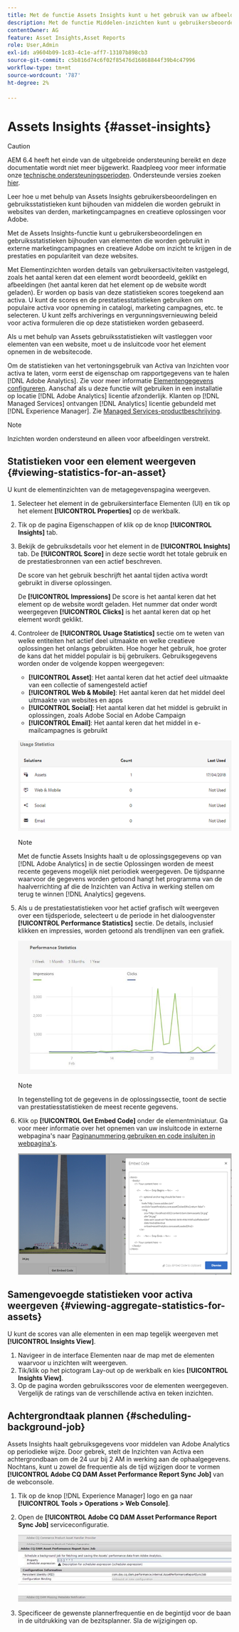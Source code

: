 ```yaml
---
title: Met de functie Assets Insights kunt u het gebruik van uw afbeeldingen bijhouden
description: Met de functie Middelen-inzichten kunt u gebruikersbeoordelingen en gebruiksstatistieken bijhouden van afbeeldingen die worden gebruikt in websites van derden, marketingcampagnes en creatieve oplossingen voor Adobe.
contentOwner: AG
feature: Asset Insights,Asset Reports
role: User,Admin
exl-id: a9604b09-1c83-4c1e-aff7-13107b898cb3
source-git-commit: c5b816d74c6f02f85476d16868844f39b4c47996
workflow-type: tm+mt
source-wordcount: '787'
ht-degree: 2%

---
```


# Assets Insights {#asset-insights}

>[!CAUTION]
>
>AEM 6.4 heeft het einde van de uitgebreide ondersteuning bereikt en deze documentatie wordt niet meer bijgewerkt. Raadpleeg voor meer informatie onze [technische ondersteuningsperioden](https://helpx.adobe.com/support/programs/eol-matrix.html). Ondersteunde versies zoeken [hier](https://experienceleague.adobe.com/docs/).

Leer hoe u met behulp van Assets Insights gebruikersbeoordelingen en gebruiksstatistieken kunt bijhouden van middelen die worden gebruikt in websites van derden, marketingcampagnes en creatieve oplossingen voor Adobe.

Met de Assets Insights-functie kunt u gebruikersbeoordelingen en gebruiksstatistieken bijhouden van elementen die worden gebruikt in externe marketingcampagnes en creatieve Adobe om inzicht te krijgen in de prestaties en populariteit van deze websites.

Met Elementinzichten worden details van gebruikersactiviteiten vastgelegd, zoals het aantal keren dat een element wordt beoordeeld, geklikt en afbeeldingen (het aantal keren dat het element op de website wordt geladen). Er worden op basis van deze statistieken scores toegekend aan activa. U kunt de scores en de prestatiesstatistieken gebruiken om populaire activa voor opneming in catalogi, marketing campagnes, etc. te selecteren. U kunt zelfs archiverings en vergunningsvernieuwing beleid voor activa formuleren die op deze statistieken worden gebaseerd.

Als u met behulp van Assets gebruiksstatistieken wilt vastleggen voor elementen van een website, moet u de insluitcode voor het element opnemen in de websitecode.

Om de statistieken van het vertoningsgebruik van Activa van Inzichten voor activa te laten, vorm eerst de eigenschap om rapportgegevens van te halen [!DNL Adobe Analytics]. Zie voor meer informatie [Elementengegevens configureren](touch-ui-configuring-asset-insights.md). Aanschaf als u deze functie wilt gebruiken in een installatie op locatie [!DNL Adobe Analytics] licentie afzonderlijk. Klanten op [!DNL Managed Services] ontvangen [!DNL Analytics] licentie gebundeld met [!DNL Experience Manager]. Zie [Managed Services-productbeschrijving](https://helpx.adobe.com/legal/product-descriptions/adobe-experience-manager-managed-services.html).

>[!NOTE]
>
>Inzichten worden ondersteund en alleen voor afbeeldingen verstrekt.

## Statistieken voor een element weergeven {#viewing-statistics-for-an-asset}

U kunt de elementinzichten van de metagegevenspagina weergeven.

1. Selecteer het element in de gebruikersinterface Elementen (UI) en tik op het element **[!UICONTROL Properties]** op de werkbalk.
1. Tik op de pagina Eigenschappen of klik op de knop **[!UICONTROL Insights]** tab.
1. Bekijk de gebruiksdetails voor het element in de **[!UICONTROL Insights]** tab. De **[!UICONTROL Score]** in deze sectie wordt het totale gebruik en de prestatiesbronnen van een actief beschreven.

   De score van het gebruik beschrijft het aantal tijden activa wordt gebruikt in diverse oplossingen.

   De **[!UICONTROL Impressions]** De score is het aantal keren dat het element op de website wordt geladen. Het nummer dat onder wordt weergegeven **[!UICONTROL Clicks]** is het aantal keren dat op het element wordt geklikt.

1. Controleer de **[!UICONTROL Usage Statistics]** sectie om te weten van welke entiteiten het actief deel uitmaakte en welke creatieve oplossingen het onlangs gebruikten. Hoe hoger het gebruik, hoe groter de kans dat het middel populair is bij gebruikers. Gebruiksgegevens worden onder de volgende koppen weergegeven:

   * **[!UICONTROL Asset]**: Het aantal keren dat het actief deel uitmaakte van een collectie of samengesteld actief
   * **[!UICONTROL Web & Mobile]**: Het aantal keren dat het middel deel uitmaakte van websites en apps
   * **[!UICONTROL Social]**: Het aantal keren dat het middel is gebruikt in oplossingen, zoals Adobe Social en Adobe Campaign
   * **[!UICONTROL Email]**: Het aantal keren dat het middel in e-mailcampagnes is gebruikt

   ![usage_statistics](assets/usage_statistics.png)

   >[!NOTE]
   >
   >Met de functie Assets Insights haalt u de oplossingsgegevens op van [!DNL Adobe Analytics] in de sectie Oplossingen worden de meest recente gegevens mogelijk niet periodiek weergegeven. De tijdspanne waarvoor de gegevens worden getoond hangt het programma van de haalverrichting af die de Inzichten van Activa in werking stellen om terug te winnen [!DNL Analytics] gegevens.

1. Als u de prestatiestatistieken voor het actief grafisch wilt weergeven over een tijdsperiode, selecteert u de periode in het dialoogvenster **[!UICONTROL Performance Statistics]** sectie. De details, inclusief klikken en impressies, worden getoond als trendlijnen van een grafiek.

   ![chlimage_1-3](assets/chlimage_1-3.jpeg)

   >[!NOTE]
   >
   >In tegenstelling tot de gegevens in de oplossingssectie, toont de sectie van prestatiesstatistieken de meest recente gegevens.

1. Klik op **[!UICONTROL Get Embed Code]** onder de elementminiatuur. Ga voor meer informatie over het opnemen van uw insluitcode in externe webpagina&#39;s naar [Paginanummering gebruiken en code insluiten in webpagina&#39;s](touch-ui-using-page-tracker.md).

   ![chlimage_1-303](assets/chlimage_1-303.png)

## Samengevoegde statistieken voor activa weergeven {#viewing-aggregate-statistics-for-assets}

U kunt de scores van alle elementen in een map tegelijk weergeven met **[!UICONTROL Insights View]**.

1. Navigeer in de interface Elementen naar de map met de elementen waarvoor u inzichten wilt weergeven.
1. Tik/klik op het pictogram Lay-out op de werkbalk en kies **[!UICONTROL Insights View]**.
1. Op de pagina worden gebruiksscores voor de elementen weergegeven. Vergelijk de ratings van de verschillende activa en teken inzichten.

## Achtergrondtaak plannen {#scheduling-background-job}

Assets Insights haalt gebruiksgegevens voor middelen van Adobe Analytics op periodieke wijze. Door gebrek, stelt de Inzichten van Activa een achtergrondbaan om de 24 uur bij 2 AM in werking aan de ophaalgegevens. Nochtans, kunt u zowel de frequentie als de tijd wijzigen door te vormen **[!UICONTROL Adobe CQ DAM Asset Performance Report Sync Job]** van de webconsole.

1. Tik op de knop [!DNL Experience Manager] logo en ga naar **[!UICONTROL Tools > Operations > Web Console]**.
1. Open de **[!UICONTROL Adobe CQ DAM Asset Performance Report Sync Job]** serviceconfiguratie.

   ![chlimage_1-304](assets/chlimage_1-304.png)

1. Specificeer de gewenste plannerfrequentie en de begintijd voor de baan in de uitdrukking van de bezitsplanner. Sla de wijzigingen op.

